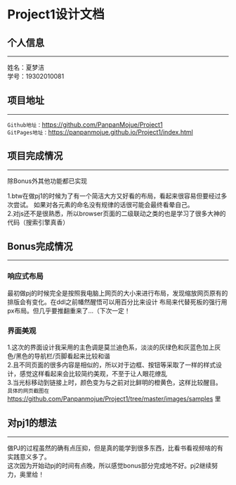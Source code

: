 Project1设计文档
==========

## 个人信息
----
姓名：夏梦洁<br/>
学号：19302010081<br/>

## 项目地址
----
`Github地址：`https://github.com/PanpanMojue/Project1<br/>
`GitPages地址：`https://panpanmojue.github.io/Project1/index.html<br/>

## 项目完成情况
----
除Bonus外其他功能都已实现<br/>

1.btw在做pj1的时候为了有一个简洁大方又好看的布局，看起来很容易但要经过多次尝试。
如果对各元素的命名没有规律的话很可能会最终看晕自己。<br/>
2.对js还不是很熟悉，所以browser页面的二级联动之类的也是学习了很多大神的代码（搜索引擎真香）


## Bonus完成情况
----
### 响应式布局<br/>
  最初做pj的时候完全是按照我电脑上网页的大小来进行布局，发现缩放网页原有的排版会有变化。在ddl之前幡然醒悟可以用百分比来设计
布局来代替死板的强行用px布局。但几乎要推翻重来了...（下次一定！

### 界面美观<br/>
1.这次的界面设计我采用的主色调是莫兰迪色系，淡淡的灰绿色和灰蓝色加上灰色/黑色的导航栏/页脚看起来比较和谐<br/>
2.且不同页面的很多内容是相似的，所以对于边框、按钮等采取了一样的样式设计，感觉这样看起来会比较简约美观，不至于让人眼花缭乱<br/>
3.当光标移动到链接上时，颜色变为与之前对比鲜明的橙黄色，这样比较醒目。
`具体的网页截图在`https://github.com/Panpanmojue/Project1/tree/master/images/samples 里

## 对pj1的想法<br/>
----
做PJ的过程虽然的确有点压抑，但是真的能学到很多东西，比看书看视频啥的有实践意义多了。<br/>
这次因为开始动pj的时间有点晚，所以感觉bonus部分完成地不好。pj2继续努力，奥里给！


